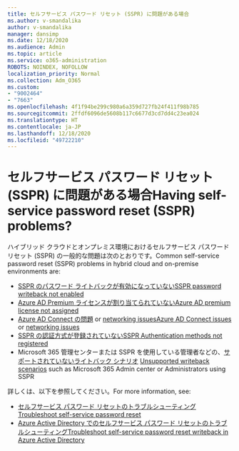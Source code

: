 ```yaml
---
title: セルフサービス パスワード リセット (SSPR) に問題がある場合
ms.author: v-smandalika
author: v-smandalika
manager: dansimp
ms.date: 12/18/2020
ms.audience: Admin
ms.topic: article
ms.service: o365-administration
ROBOTS: NOINDEX, NOFOLLOW
localization_priority: Normal
ms.collection: Adm_O365
ms.custom:
- "9002464"
- "7663"
ms.openlocfilehash: 4f1f94be299c980a6a359d727fb24f411f98b785
ms.sourcegitcommit: 2ffdf6096de5608b117c6677d3cd7dd4c23ea024
ms.translationtype: HT
ms.contentlocale: ja-JP
ms.lasthandoff: 12/18/2020
ms.locfileid: "49722210"
---
```

# <a name="having-self-service-password-reset-sspr-problems"></a><span data-ttu-id="cf42d-102">セルフサービス パスワード リセット (SSPR) に問題がある場合</span><span class="sxs-lookup"><span data-stu-id="cf42d-102">Having self-service password reset (SSPR) problems?</span></span>

<span data-ttu-id="cf42d-103">ハイブリッド クラウドとオンプレミス環境におけるセルフサービス パスワード リセット (SSPR) の一般的な問題は次のとおりです。</span><span class="sxs-lookup"><span data-stu-id="cf42d-103">Common self-service password reset (SSPR) problems in hybrid cloud and on-premise environments are:</span></span>

- [<span data-ttu-id="cf42d-104">SSPR のパスワード ライトバックが有効になっていない</span><span class="sxs-lookup"><span data-stu-id="cf42d-104">SSPR password writeback not enabled</span></span>](https://docs.microsoft.com/azure/active-directory/authentication/tutorial-enable-sspr-writeback)
- [<span data-ttu-id="cf42d-105">Azure AD Premium ライセンスが割り当てられていない</span><span class="sxs-lookup"><span data-stu-id="cf42d-105">Azure AD premium license not assigned</span></span>](https://docs.microsoft.com/azure/active-directory/authentication/concept-sspr-licensing)
- <span data-ttu-id="cf42d-106">[Azure AD Connect の問題](https://docs.microsoft.com/azure/active-directory/hybrid/tshoot-connect-sync-errors) or [networking issues](https://docs.microsoft.com/azure/active-directory/hybrid/tshoot-connect-connectivity)</span><span class="sxs-lookup"><span data-stu-id="cf42d-106">[Azure AD Connect issues](https://docs.microsoft.com/azure/active-directory/hybrid/tshoot-connect-sync-errors) or [networking issues](https://docs.microsoft.com/azure/active-directory/hybrid/tshoot-connect-connectivity)</span></span>
- [<span data-ttu-id="cf42d-107">SSPR の認証方式が登録されていない</span><span class="sxs-lookup"><span data-stu-id="cf42d-107">SSPR Authentication methods not registered</span></span>](https://mysignins.microsoft.com/security-info)
- <span data-ttu-id="cf42d-108">Microsoft 365 管理センターまたは SSPR を使用している管理者などの、[サポートされていないライトバック シナリオ](https://docs.microsoft.com/azure/active-directory/authentication/concept-sspr-writeback#unsupported-writeback-operations) </span><span class="sxs-lookup"><span data-stu-id="cf42d-108">[Unsupported writeback scenarios](https://docs.microsoft.com/azure/active-directory/authentication/concept-sspr-writeback#unsupported-writeback-operations) such as Microsoft 365 Admin center or Administrators using SSPR</span></span>


<span data-ttu-id="cf42d-109">詳しくは、以下を参照してください。</span><span class="sxs-lookup"><span data-stu-id="cf42d-109">For more information, see:</span></span>

- [<span data-ttu-id="cf42d-110">セルフサービス パスワード リセットのトラブルシューティング</span><span class="sxs-lookup"><span data-stu-id="cf42d-110">Troubleshoot self-service password reset</span></span>](https://docs.microsoft.com/azure/active-directory/authentication/troubleshoot-sspr)
- [<span data-ttu-id="cf42d-111">Azure Active Directory でのセルフサービス パスワード リセットのトラブルシューティング</span><span class="sxs-lookup"><span data-stu-id="cf42d-111">Troubleshoot self-service password reset writeback in Azure Active Directory</span></span>](https://docs.microsoft.com/azure/active-directory/authentication/troubleshoot-sspr-writeback)
